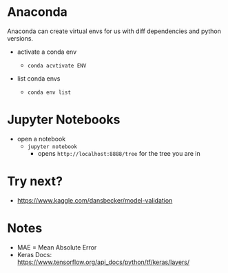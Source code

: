 # Anaconda

Anaconda can create virtual envs for us with diff dependencies and python versions.

- activate a conda env
  - `conda acvtivate ENV`

- list conda envs
  - `conda env list`

# Jupyter Notebooks

- open a notebook
  - `jupyter notebook`
    - opens `http://localhost:8888/tree` for the tree you are in

# Try next?

- https://www.kaggle.com/dansbecker/model-validation

# Notes

* MAE = Mean Absolute Error
* Keras Docs: https://www.tensorflow.org/api_docs/python/tf/keras/layers/
